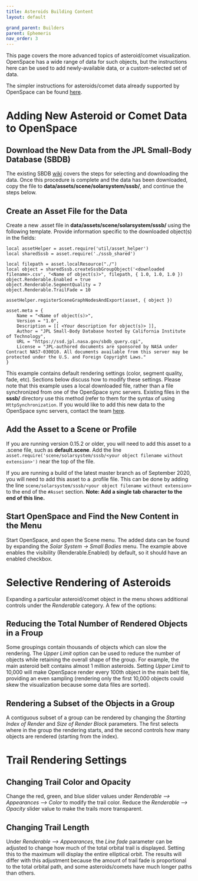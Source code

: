 ```yaml
---
title: Asteroids Building Content
layout: default

grand_parent: Builders
parent: Ephemeris
nav_order: 3
---
```


This page covers the more advanced topics of asteroid/comet visualization. OpenSpace has a wide range of data for such objects, but the instructions here can be used to add newly-available data, or a custom-selected set of data.

The simpler instructions for asteroids/comet data already supported by OpenSpace can be found [here](../../users/content/asteroids).

# Adding New Asteroid or Comet Data to OpenSpace

## Download the New Data from the JPL Small-Body Database (SBDB)
The existing SBDB [wiki](sbdb) covers the steps for selecting and downloading the data. Once this procedure is complete and the data has been downloaded, copy the file to **data/assets/scene/solarsystem/sssb/**, and continue the steps below.

## Create an Asset File for the Data
Create a new .asset file in **data/assets/scene/solarsystem/sssb/** using the following template. Provide information specific to the downloaded object(s) in the <bracketed> fields:
```
local assetHelper = asset.require('util/asset_helper')
local sharedSssb = asset.require('./sssb_shared')

local filepath = asset.localResource("./")
local object = sharedSssb.createSssbGroupObject('<downloaded filename>.csv', "<Name of object(s)>", filepath, { 1.0, 1.0, 1.0 })
object.Renderable.Enabled = true
object.Renderable.SegmentQuality = 7
object.Renderable.TrailFade = 10

assetHelper.registerSceneGraphNodesAndExport(asset, { object })

asset.meta = {
    Name = "<Name of object(s)>",
    Version = "1.0",
    Description = [[ <Your description for object(s)> ]],
    Author = "JPL Small-Body Database hosted by California Institute of Technology",
    URL = "https://ssd.jpl.nasa.gov/sbdb_query.cgi",
    License = "JPL-authored documents are sponsored by NASA under Contract NAS7-030010. All documents available from this server may be protected under the U.S. and Foreign Copyright Laws."
}
```
This example contains default rendering settings (color, segment quality, fade, etc). Sections below discuss how to modify these settings.
Please note that this example uses a local downloaded file, rather than a file synchronized from one of the OpenSpace sync servers. Existing files in the **sssb/** directory use this method (refer to them for the syntax of using `HttpSynchronization`. If you would like to add this new data to the OpenSpace sync servers, contact the team [here](https://www.openspaceproject.com/support).

## Add the Asset to a Scene or Profile
If you are running version 0.15.2 or older, you will need to add this asset to a .scene file, such as **default.scene**. Add the line `asset.require('scene/solarsystem/sssb/<your object filename without extension>')` near the top of the file.

If you are running a build of the latest master branch as of September 2020, you will need to add this asset to a .profile file. This can be done by adding the line `scene/solarsystem/sssb/<your object filename without extension>` to the end of the `#Asset` section. **Note: Add a single tab character to the end of this line.**

## Start OpenSpace and Find the New Content in the Menu
Start OpenSpace, and open the Scene menu. The added data can be found by expanding the *Solar System -> Small Bodies* menu. The example above enables the visibility (Renderable.Enabled) by default, so it should have an enabled checkbox.

# Selective Rendering of Asteroids
Expanding a particular asteroid/comet object in the menu shows additional controls under the *Renderable* category. A few of the options:

## Reducing the Total Number of Rendered Objects in a Froup

Some groupings contain thousands of objects which can slow the rendering. The *Upper Limit* option can be used to reduce the number of objects while retaining the overall shape of the group. For example, the main asteroid belt contains almost 1 million asteroids. Setting *Upper Limit* to 10,000 will make OpenSpace render every 100th object in the main belt file, providing an even sampling (rendering only the first 10,000 objects could skew the visualization because some data files are sorted).

## Rendering a Subset of the Objects in a Group

A contiguous subset of a group can be rendered by changing the *Starting Index of Render* and *Size of Render Block* parameters. The first selects where in the group the rendering starts, and the second controls how many objects are rendered (starting from the index).

# Trail Rendering Settings

## Changing Trail Color and Opacity

Change the red, green, and blue slider values under *Renderable --> Appearances --> Color* to modify the trail color. Reduce the *Renderable --> Opacity* slider value to make the trails more transparent.

## Changing Trail Length

Under *Renderable --> Appearances*, the *Line fade* parameter can be adjusted to change how much of the total orbital trail is displayed. Setting this to the maximum will display the entire elliptical orbit. The results will differ with this adjustment because the amount of trail fade is proportional to the total orbital path, and some asteroids/comets have much longer paths than others.
